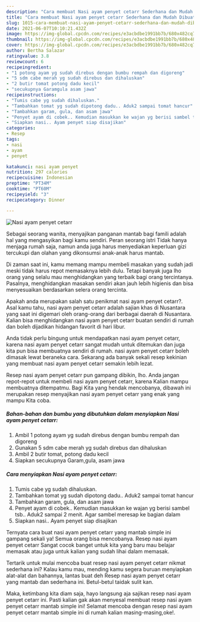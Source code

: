 ```yaml
---
description: "Cara membuat Nasi ayam penyet cetarr Sederhana dan Mudah Dibuat"
title: "Cara membuat Nasi ayam penyet cetarr Sederhana dan Mudah Dibuat"
slug: 1015-cara-membuat-nasi-ayam-penyet-cetarr-sederhana-dan-mudah-dibuat
date: 2021-06-07T10:10:21.432Z
image: https://img-global.cpcdn.com/recipes/e3acbdbe1991bb7b/680x482cq70/nasi-ayam-penyet-cetarr-foto-resep-utama.jpg
thumbnail: https://img-global.cpcdn.com/recipes/e3acbdbe1991bb7b/680x482cq70/nasi-ayam-penyet-cetarr-foto-resep-utama.jpg
cover: https://img-global.cpcdn.com/recipes/e3acbdbe1991bb7b/680x482cq70/nasi-ayam-penyet-cetarr-foto-resep-utama.jpg
author: Bertha Salazar
ratingvalue: 3.8
reviewcount: 6
recipeingredient:
- "1 potong ayam yg sudah direbus dengan bumbu rempah dan digoreng"
- "5 sdm cabe merah yg sudah direbus dan dihaluskan"
- "2 butir tomat potong dadu kecil"
- "secukupnya Garamgula asam jawa"
recipeinstructions:
- "Tumis cabe yg sudah dihaluskan."
- "Tambahkan tomat yg sudah dipotong dadu.. Aduk2 sampai tomat hancur"
- "Tambahkan garam, gula, dan asam jawa"
- "Penyet ayam di cobek.. Kemudian masukkan ke wajan yg berisi sambel tsb.. Aduk2 sampai 2 menit. Agar sambel meresap ke bagian dalam"
- "Siapkan nasi.. Ayam penyet siap disajikan"
categories:
- Resep
tags:
- nasi
- ayam
- penyet

katakunci: nasi ayam penyet 
nutrition: 297 calories
recipecuisine: Indonesian
preptime: "PT34M"
cooktime: "PT60M"
recipeyield: "3"
recipecategory: Dinner

---
```



![Nasi ayam penyet cetarr](https://img-global.cpcdn.com/recipes/e3acbdbe1991bb7b/680x482cq70/nasi-ayam-penyet-cetarr-foto-resep-utama.jpg)

Sebagai seorang wanita, menyajikan panganan mantab bagi famili adalah hal yang mengasyikan bagi kamu sendiri. Peran seorang istri Tidak hanya menjaga rumah saja, namun anda juga harus menyediakan keperluan gizi tercukupi dan olahan yang dikonsumsi anak-anak harus mantab.

Di zaman  saat ini, kamu memang mampu membeli masakan yang sudah jadi meski tidak harus repot memasaknya lebih dulu. Tetapi banyak juga lho orang yang selalu mau menghidangkan yang terbaik bagi orang tercintanya. Pasalnya, menghidangkan masakan sendiri akan jauh lebih higienis dan bisa menyesuaikan berdasarkan selera orang tercinta. 



Apakah anda merupakan salah satu penikmat nasi ayam penyet cetarr?. Asal kamu tahu, nasi ayam penyet cetarr adalah sajian khas di Nusantara yang saat ini digemari oleh orang-orang dari berbagai daerah di Nusantara. Kalian bisa menghidangkan nasi ayam penyet cetarr buatan sendiri di rumah dan boleh dijadikan hidangan favorit di hari libur.

Anda tidak perlu bingung untuk mendapatkan nasi ayam penyet cetarr, karena nasi ayam penyet cetarr sangat mudah untuk ditemukan dan juga kita pun bisa membuatnya sendiri di rumah. nasi ayam penyet cetarr boleh dimasak lewat beraneka cara. Sekarang ada banyak sekali resep kekinian yang membuat nasi ayam penyet cetarr semakin lebih lezat.

Resep nasi ayam penyet cetarr pun gampang dibikin, lho. Anda jangan repot-repot untuk membeli nasi ayam penyet cetarr, karena Kalian mampu membuatnya ditempatmu. Bagi Kita yang hendak mencobanya, dibawah ini merupakan resep menyajikan nasi ayam penyet cetarr yang enak yang mampu Kita coba.

<!--inarticleads1-->

##### Bahan-bahan dan bumbu yang dibutuhkan dalam menyiapkan Nasi ayam penyet cetarr:

1. Ambil 1 potong ayam yg sudah direbus dengan bumbu rempah dan digoreng
1. Gunakan 5 sdm cabe merah yg sudah direbus dan dihaluskan
1. Ambil 2 butir tomat, potong dadu kecil
1. Siapkan secukupnya Garam,gula, asam jawa




<!--inarticleads2-->

##### Cara menyiapkan Nasi ayam penyet cetarr:

1. Tumis cabe yg sudah dihaluskan.
1. Tambahkan tomat yg sudah dipotong dadu.. Aduk2 sampai tomat hancur
1. Tambahkan garam, gula, dan asam jawa
1. Penyet ayam di cobek.. Kemudian masukkan ke wajan yg berisi sambel tsb.. Aduk2 sampai 2 menit. Agar sambel meresap ke bagian dalam
1. Siapkan nasi.. Ayam penyet siap disajikan




Ternyata cara buat nasi ayam penyet cetarr yang mantab simple ini gampang sekali ya! Semua orang bisa mencobanya. Resep nasi ayam penyet cetarr Sangat cocok banget untuk kita yang baru mau belajar memasak atau juga untuk kalian yang sudah lihai dalam memasak.

Tertarik untuk mulai mencoba buat resep nasi ayam penyet cetarr nikmat sederhana ini? Kalau kamu mau, mending kamu segera buruan menyiapkan alat-alat dan bahannya, lantas buat deh Resep nasi ayam penyet cetarr yang mantab dan sederhana ini. Betul-betul taidak sulit kan. 

Maka, ketimbang kita diam saja, hayo langsung aja sajikan resep nasi ayam penyet cetarr ini. Pasti kalian gak akan menyesal membuat resep nasi ayam penyet cetarr mantab simple ini! Selamat mencoba dengan resep nasi ayam penyet cetarr mantab simple ini di rumah kalian masing-masing,oke!.

